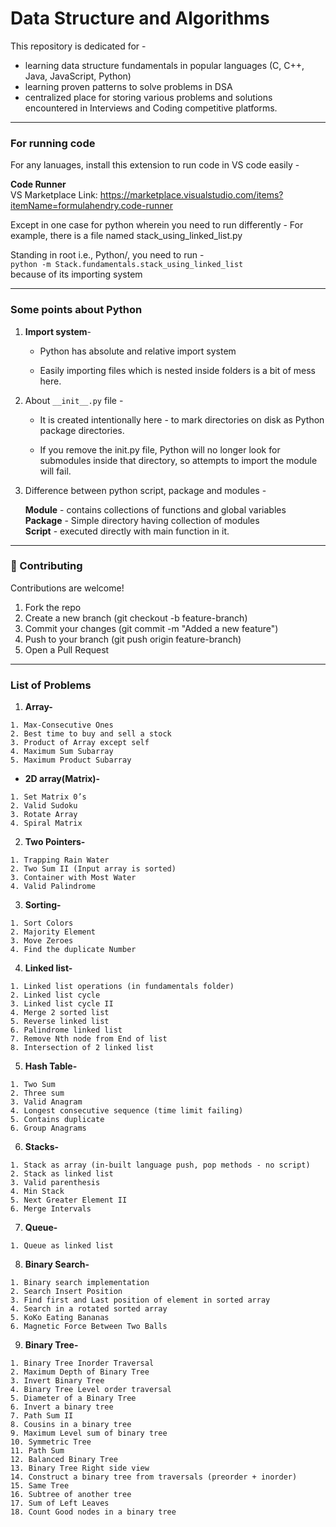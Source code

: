 # Data Structure and Algorithms

This repository is dedicated for -

- learning data structure fundamentals in popular languages (C, C++, Java, JavaScript, Python)
- learning proven patterns to solve problems in DSA
- centralized place for storing various problems and solutions encountered in Interviews and Coding competitive platforms.

---

### For running code

For any lanuages, install this extension to run code in VS code easily -

**Code Runner** </br>
VS Marketplace Link: <https://marketplace.visualstudio.com/items?itemName=formulahendry.code-runner>

Except in one case for python wherein you need to run differently -
For example, there is a file named stack_using_linked_list.py

Standing in root i.e., Python/, you need to run - </br>
`python -m Stack.fundamentals.stack_using_linked_list` </br>
because of its importing system

---

### Some points about Python

1. **Import system**-

   - Python has absolute and relative import system

   - Easily importing files which is nested inside folders is a bit of mess here.

2. About `__init__.py` file -

   - It is created intentionally here - to mark directories on disk as Python package directories.

   - If you remove the init.py file, Python will no longer look for submodules inside that directory, so attempts to import the module will fail.

3. Difference between python script, package and modules -

   **Module** - contains collections of functions and global variables </br>
   **Package** - Simple directory having collection of modules</br>
   **Script** - executed directly with main function in it.

---

### 🤝 Contributing

Contributions are welcome!

1. Fork the repo
2. Create a new branch (git checkout -b feature-branch)
3. Commit your changes (git commit -m "Added a new feature")
4. Push to your branch (git push origin feature-branch)
5. Open a Pull Request

---

### List of Problems

1. **Array-**

```
1. Max-Consecutive Ones
2. Best time to buy and sell a stock
3. Product of Array except self
4. Maximum Sum Subarray
5. Maximum Product Subarray
```

- **2D array(Matrix)-**

```
1. Set Matrix 0’s
2. Valid Sudoku
3. Rotate Array
4. Spiral Matrix
```

2. **Two Pointers-**

```
1. Trapping Rain Water
2. Two Sum II (Input array is sorted)
3. Container with Most Water
4. Valid Palindrome
```

3. **Sorting-**

```
1. Sort Colors
2. Majority Element
3. Move Zeroes
4. Find the duplicate Number
```

4. **Linked list-**

```
1. Linked list operations (in fundamentals folder)
2. Linked list cycle
3. Linked list cycle II
4. Merge 2 sorted list
5. Reverse linked list
6. Palindrome linked list
7. Remove Nth node from End of list
8. Intersection of 2 linked list
```

5. **Hash Table-**

```
1. Two Sum
2. Three sum
3. Valid Anagram
4. Longest consecutive sequence (time limit failing)
5. Contains duplicate
6. Group Anagrams
```

6. **Stacks-**

```
1. Stack as array (in-built language push, pop methods - no script)
2. Stack as linked list
3. Valid parenthesis
4. Min Stack
5. Next Greater Element II
6. Merge Intervals
```

7. **Queue-**

```
1. Queue as linked list
```

8. **Binary Search-**

```
1. Binary search implementation
2. Search Insert Position
3. Find first and Last position of element in sorted array
4. Search in a rotated sorted array
5. KoKo Eating Bananas
6. Magnetic Force Between Two Balls
```

9. **Binary Tree-**

```
1. Binary Tree Inorder Traversal
2. Maximum Depth of Binary Tree
3. Invert Binary Tree
4. Binary Tree Level order traversal
5. Diameter of a Binary Tree
6. Invert a binary tree
7. Path Sum II
8. Cousins in a binary tree
9. Maximum Level sum of binary tree
10. Symmetric Tree
11. Path Sum
12. Balanced Binary Tree
13. Binary Tree Right side view
14. Construct a binary tree from traversals (preorder + inorder)
15. Same Tree
16. Subtree of another tree
17. Sum of Left Leaves
18. Count Good nodes in a binary tree
```
